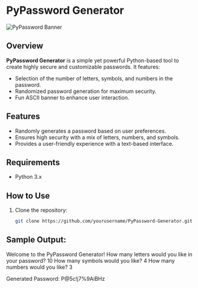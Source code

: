 # PyPassword Generator

![PyPassword Banner](https://via.placeholder.com/728x90.png?text=PyPassword+Generator)

## Overview
**PyPassword Generator** is a simple yet powerful Python-based tool to create highly secure and customizable passwords. It features:
- Selection of the number of letters, symbols, and numbers in the password.
- Randomized password generation for maximum security.
- Fun ASCII banner to enhance user interaction.

## Features
- Randomly generates a password based on user preferences.
- Ensures high security with a mix of letters, numbers, and symbols.
- Provides a user-friendly experience with a text-based interface.

## Requirements
- Python 3.x

## How to Use
1. Clone the repository:
   ```bash
   git clone https://github.com/yourusername/PyPassword-Generator.git


## Sample Output:

Welcome to the PyPassword Generator!
How many letters would you like in your password?
10
How many symbols would you like?
4
How many numbers would you like?
3

Generated Password: P@5c!j7%9AiBHz
